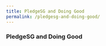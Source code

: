 ```yaml
---
title: PledgeSG and Doing Good
permalink: /pledgesg-and-doing-good/
---
```


### **PledgeSG and Doing Good**
